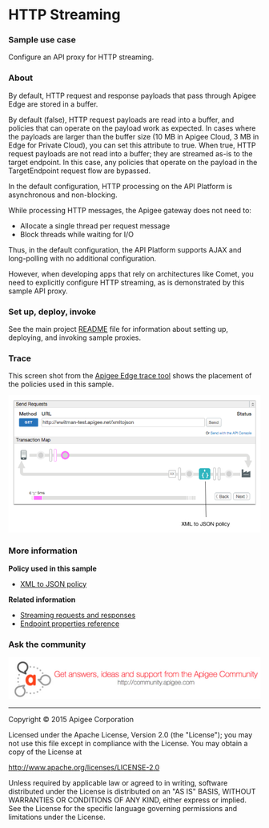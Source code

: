 # HTTP Streaming


### Sample use case

Configure an API proxy for HTTP streaming. 

### About

By default, HTTP request and response payloads that pass through Apigee Edge are stored in a buffer. 

By default (false), HTTP request payloads are read into a buffer, and policies that can operate on the payload work as expected. In cases where the payloads are larger than the buffer size (10 MB in Apigee Cloud, 3 MB in Edge for Private Cloud), you can set this attribute to true. When true, HTTP request payloads are not read into a buffer; they are streamed as-is to the target endpoint. In this case, any policies that operate on the payload in the TargetEndpoint request flow are bypassed.

In the default configuration, HTTP processing on the API Platform is 
asynchronous and non-blocking. 

While processing HTTP messages, the Apigee gateway does not need to:

- Allocate a single thread per request message
- Block threads while waiting for I/O

Thus, in the default configuration, the API Platform supports AJAX 
and long-polling with no additional configuration.

However, when developing apps that rely on architectures like Comet, 
you need to explicitly configure HTTP streaming, as is demonstrated by 
this sample API proxy. 

### Set up, deploy, invoke

See the main project [README](../../README.md) file for information about setting up, deploying, and invoking sample proxies. 

### Trace

This screen shot from the [Apigee Edge trace tool](http://apigee.com/docs/api-services/content/using-trace-tool-0) shows the placement of the policies used in this sample. 

![alt text](../../images/xmltojson-trace-2.png)

### More information

**Policy used in this sample**
* [XML to JSON policy](http://apigee.com/docs/api-services/reference/xml-json-policy)

**Related information**
* [Streaming requests and responses](http://apigee.com/docs/api-services/content/enabling-streaming)
* [Endpoint properties reference](http://apigee.com/docs/enterprise/content/endpoint-properties-reference)

### Ask the community

[![alt text](../../images/apigee-community.png "Apigee Community is a great place to ask questions and find answers about developing API proxies. ")](https://community.apigee.com?via=github)

---

Copyright © 2015 Apigee Corporation

Licensed under the Apache License, Version 2.0 (the "License"); you may not use
this file except in compliance with the License. You may obtain a copy
of the License at

http://www.apache.org/licenses/LICENSE-2.0

Unless required by applicable law or agreed to in writing, software
distributed under the License is distributed on an "AS IS" BASIS,
WITHOUT WARRANTIES OR CONDITIONS OF ANY KIND, either express or implied.
See the License for the specific language governing permissions and
limitations under the License.